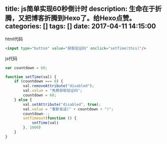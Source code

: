 title: js简单实现60秒倒计时
description: 生命在于折腾，又把博客折腾到Hexo了。给Hexo点赞。
categories: []
tags: []
date: 2017-04-11 14:15:00
---

html代码

```html
<input type="button" value="获取验证码" onclick="setTime(this)"/>
```

js代码

```javascript
var countdown = 60;

function setTime(val) {
    if (countdown === 0) {
        val.removeAttribute("disabled");
        val.value = "免费获取验证码";
        countdown = 60;
    } else {
        val.setAttribute("disabled", true);
        val.value = "重新发送(" + countdown + ")";
        countdown--;
        setTimeout(function () {
            setTime(val)
        }, 1000)
    }
}
```

<script async src="//jsrun.net/SxXKp/embed/all/dark/"></script>
